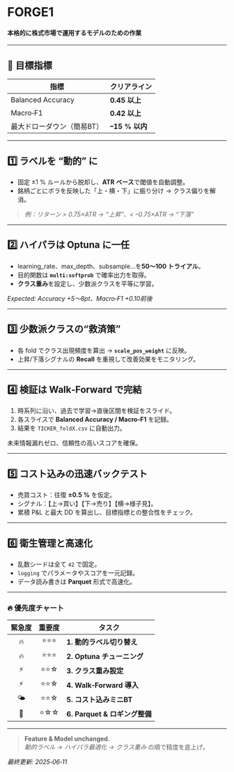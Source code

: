 # FORGE1 
#### 本格的に株式市場で運用するモデルのための作業

---

## 🎯 目標指標
| 指標 | クリアライン |
|------|--------------|
| Balanced Accuracy | **0.45 以上** |
| Macro‑F1 | **0.42 以上** |
| 最大ドローダウン（簡易BT） | **–15 % 以内** |


---

## 1️⃣  ラベルを “動的” に  
- 固定 ±1 % ルールから脱却し、**ATR ベース**で閾値を自動調整。  
- 銘柄ごとにボラを反映した「上・横・下」に振り分け → クラス偏りを解消。  

> *例：リターン > 0.75×ATR → “上昇”、< –0.75×ATR → “下落”*

---

## 2️⃣  ハイパラは Optuna に一任  
- learning_rate、max_depth、subsample…を**50〜100 トライアル**。  
- 目的関数は **`multi:softprob`** で確率出力を取得。  
- **クラス重み**を設定し、少数派クラスを平等に学習。  

*Expected: Accuracy +5〜8pt、Macro‑F1 +0.10前後*

---

## 3️⃣  少数派クラスの“救済策”  
- 各 fold でクラス出現頻度を算出 → **`scale_pos_weight`** に反映。  
- 上昇/下落シグナルの **Recall** を重視して改善効果をモニタリング。

---

## 4️⃣  検証は Walk‑Forward で完結  
1. 時系列に沿い、過去で学習→直後区間を検証をスライド。  
2. 各スライスで **Balanced Accuracy / Macro‑F1** を記録。  
3. 結果を `TICKER_foldX.csv` に自動出力。  

未来情報漏れゼロ、信頼性の高いスコアを確保。

---

## 5️⃣  コスト込みの迅速バックテスト  
- 売買コスト：往復 **±0.5 %** を仮定。  
- シグナル：【上→買い】【下→売り】【横→様子見】。  
- 累積 P&L と最大 DD を算出し、目標指標との整合性をチェック。

---

## 6️⃣  衛生管理と高速化  
- 乱数シードは全て `42` で固定。  
- `logging` でパラメータやスコアを一元記録。  
- データ読み書きは **Parquet** 形式で高速化。

---

### 🔥 優先度チャート  
| 緊急度 | 重要度 | タスク |
|:------:|:------:|--------|
| 🔥     | ⭐⭐⭐   | **1. 動的ラベル切り替え** |
| 🔥     | ⭐⭐⭐   | **2. Optuna チューニング** |
| ⚡️     | ⭐⭐☆   | **3. クラス重み設定** |
| ⚡️     | ⭐⭐☆   | **4. Walk‑Forward 導入** |
| 🌤     | ⭐⭐☆   | **5. コスト込みミニBT** |
| 🌱     | ⭐☆☆   | **6. Parquet & ロギング整備** |

---

> **Feature & Model unchanged.**  
> *動的ラベル → ハイパラ最適化 → クラス重み* の順で精度を底上げ。
  
_最終更新: 2025‑06‑11_